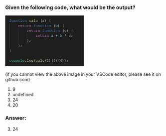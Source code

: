 ### Given the following code, what would be the output?

<img src="images/calc.png" alt="" width="50%">

(if you cannot view the above image in your VSCode editor, please see it
on github.com)

1. 9
2. undefined
3. 24
4. 20

### Answer:

3. 24

<!-- Incorrect it was actually 14 -->